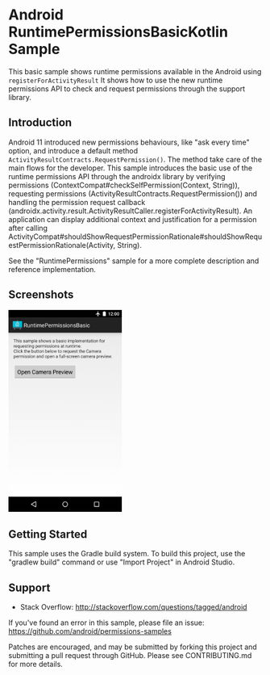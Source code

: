 
Android RuntimePermissionsBasicKotlin Sample
============================================

This basic sample shows runtime permissions available in the Android using `registerForActivityResult`
It shows how to use the new runtime permissions API to check and request permissions through the
support library.

Introduction
------------

Android 11 introduced new permissions behaviours, like "ask every time" option, and introduce a default method `ActivityResultContracts.RequestPermission()`. 
The method take care of the main flows for the developer.
This sample introduces the basic use of the runtime permissions API through the androidx library by
verifying permissions (ContextCompat#checkSelfPermission(Context, String)), requesting permissions (ActivityResultContracts.RequestPermission())
and handling the permission request callback (androidx.activity.result.ActivityResultCaller.registerForActivityResult).
An application can display additional context and justification for a permission after calling
ActivityCompat#shouldShowRequestPermissionRationale#shouldShowRequestPermissionRationale(Activity, String).

See the "RuntimePermissions" sample for a more complete description and reference implementation.

Screenshots
-------------

<img src="screenshots/screenshot-1.png" height="400" alt="Screenshot"/> 

Getting Started
---------------

This sample uses the Gradle build system. To build this project, use the
"gradlew build" command or use "Import Project" in Android Studio.

Support
-------

- Stack Overflow: http://stackoverflow.com/questions/tagged/android

If you've found an error in this sample, please file an issue:
https://github.com/android/permissions-samples

Patches are encouraged, and may be submitted by forking this project and
submitting a pull request through GitHub. Please see CONTRIBUTING.md for more details.
